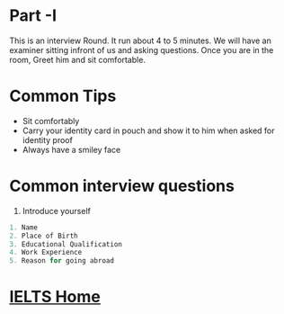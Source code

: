 # Part -I
This is an interview Round. It run about 4 to 5 minutes. We will have an examiner sitting infront of us and asking questions. Once you are in the room, Greet him and  sit comfortable.

# Common Tips
- Sit comfortably
- Carry your identity card in pouch and show it to him when asked for identity proof
- Always have a smiley face

# Common interview questions
1. Introduce yourself

```Python
1. Name
2. Place of Birth
3. Educational Qualification
4. Work Experience
5. Reason for going abroad
```


# [IELTS Home](index.html)
